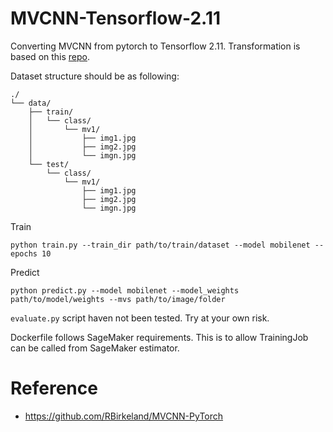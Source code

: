 # MVCNN-Tensorflow-2.11
Converting MVCNN from pytorch to Tensorflow 2.11. Transformation is based on this [repo](https://github.com/RBirkeland/MVCNN-PyTorch).

Dataset structure should be as following:
```
./
└── data/
    ├── train/
    │   └── class/
    │       └── mv1/
    │           ├── img1.jpg
    │           ├── img2.jpg
    │           └── imgn.jpg
    └── test/
        └── class/
            └── mv1/
                ├── img1.jpg
                ├── img2.jpg
                └── imgn.jpg
```

Train
```
python train.py --train_dir path/to/train/dataset --model mobilenet --epochs 10
```

Predict
```
python predict.py --model mobilenet --model_weights path/to/model/weights --mvs path/to/image/folder
```

```evaluate.py``` script haven not been tested. Try at your own risk.

Dockerfile follows SageMaker requirements. This is to allow TrainingJob can be called from SageMaker estimator.

# Reference
- https://github.com/RBirkeland/MVCNN-PyTorch